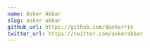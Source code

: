 ```yaml
---
name: Asker Akbar
slug: asker-akbar
github_url: https://github.com/danharrin
twitter_url: https://twitter.com/askerakbar
---
```

